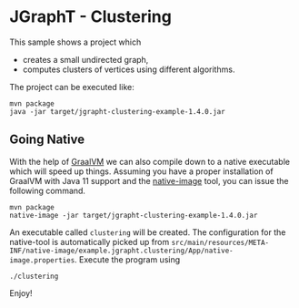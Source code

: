 
# JGraphT - Clustering

This sample shows a project which 

 * creates a small undirected graph,
 * computes clusters of vertices using different algorithms.

The project can be executed like: 

```
mvn package
java -jar target/jgrapht-clustering-example-1.4.0.jar
```

## Going Native 

With the help of [GraalVM](https://www.graalvm.org/) we can also 
compile down to a native executable which will speed up things. Assuming you have a proper installation 
of GraalVM with Java 11 support and the [native-image](https://www.graalvm.org/docs/reference-manual/native-image) tool, you can issue the following command.

```
mvn package
native-image -jar target/jgrapht-clustering-example-1.4.0.jar
```

An executable called `clustering` will be created. The configuration for the native-tool is automatically 
picked up from `src/main/resources/META-INF/native-image/example.jgrapht.clustering/App/native-image.properties`. Execute the program using 

```
./clustering
```


Enjoy!
